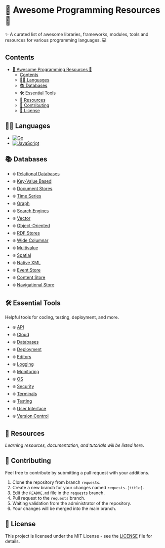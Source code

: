 
# 🎯 Awesome Programming Resources 🚀

✨ A curated list of awesome libraries, frameworks, modules, tools and resources for various programming languages. 💻

## Contents

- [🎯 Awesome Programming Resources 🚀](#-awesome-programming-resources-)
  - [Contents](#contents)
  - [👨‍💻 Languages](#-languages)
  - [📚 Databases](#-databases)
  - [🛠️ Essential Tools](#️-essential-tools)
  - [🏫 Resources](#-resources)
  - [🤝 Contributing](#-contributing)
  - [📄 License](#-license)

## 👨‍💻 Languages

- [![Go](https://img.shields.io/badge/go-%2300ADD8.svg?style=flat&logo=go&logoColor=white)](/go/readme.md)
- [![JavaScript](https://img.shields.io/badge/javascript-%23323330.svg?style=flat&logo=javascript&logoColor=%23F7DF1E)](/javascript/readme.md)

## 📚 Databases

- ❄️ [Relational Databases](/essentials/databases.md#relational-databases)
- ❄️ [Key-Value Based](/essentials/databases.md#key-value-based)
- ❄️ [Document Stores](/essentials/databases.md#document-stores)
- ❄️ [Time Series](/essentials/databases.md#time-series)
- ❄️ [Graph](/essentials/databases.md#graph)
- ❄️ [Search Engines](/essentials/databases.md#search-engines)
- ❄️ [Vector](/essentials/databases.md#vector)
- ❄️ [Object-Oriented](/essentials/databases.md#object-oriented)
- ❄️ [RDF Stores](/essentials/databases.md#rdf-stores)
- ❄️ [Wide Columnar](/essentials/databases.md#wide-column-stores)
- ❄️ [Multivalue](/essentials/databases.md#multivalue)
- ❄️ [Spatial](/essentials/databases.md#spatial)
- ❄️ [Native XML](/essentials/databases.md#native-xml)
- ❄️ [Event Store](/essentials/databases.md#event-store)
- ❄️ [Content Store](/essentials/databases.md#content-store)
- ❄️ [Navigational Store](/essentials/databases.md#navigational-store)

## 🛠️ Essential Tools

Helpful tools for coding, testing, deployment, and more.

- ❄️ [API](/essentials/api.md)
- ❄️ [Cloud](/essentials/cloud.md)
- ❄️ [Databases](/essentials/databases.md)
- ❄️ [Deployment](/essentials/deployment.md)
- ❄️ [Editors](/essentials/editors.md)
- ❄️ [Logging](/essentials/logging.md)
- ❄️ [Monitoring](/essentials/monitoring.md)
- ❄️ [OS](/essentials/os.md)
- ❄️ [Security](/essentials/security.md)
- ❄️ [Terminals](/essentials/terminals.md)
- ❄️ [Testing](/essentials/testing.md)
- ❄️ [User Interface](/essentials/user-interface.md)
- ❄️ [Version Control](/essentials/version-control.md)

## 🏫 Resources

*Learning resources, documentation, and tutorials will be listed here*.

## 🤝 Contributing

Feel free to contribute by submitting a pull request with your additions.

1. Clone the repository from branch `requests`.
2. Create a new branch for your changes named `requests-[title]`.
3. Edit  the `README.md` file in the `requests` branch.
4. Pull request to the `requests` branch.
5. Waiting validation from the administrator of the repository.
6. Your changes will be merged into the main branch.

## 📄 License

This project is licensed under the MIT License - see the [LICENSE](LICENSE) file for details.
